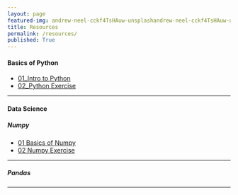 ```yaml
---
layout: page
featured-img: andrew-neel-cckf4TsHAuw-unsplashandrew-neel-cckf4TsHAuw-unsplash
title: Resources
permalink: /resources/
published: True
---
```


<!-- <h1 style="text-align: center;">{{ site.batch_name }} Batch</h1> -->

<!-- <h2 style="text-align: center;">Resources will be available once the course begins!</h2> -->

#### Basics of Python 
- [01_Intro to Python](https://https://nbviewer.jupyter.org/github/Ai-Adventures/mitwpu/blob/master/notebooks/Introduction%20to%20python.ipynb?flush_cache=true)
- [02_Python Exercise](https://nbviewer.jupyter.org/github/Ai-Adventures/mitwpu/blob/master/notebooks/Python%20Exercises%20.ipynb?flush_cache=true)
<!-- - [03_Python Exercise Solutions](https://https://nbviewer.jupyter.org/github/Ai-Adventures/mitwpu/blob/master/notebooks/Python%20Exercises_Solution.ipynb?flush_cache=true)-->


***

#### Data Science

##### Numpy
- [01 Basics of Numpy](https://nbviewer.jupyter.org/github/Ai-Adventures/mitwpu/blob/master/notebooks/Numpy.ipynb?flush_cache=true)
- [02 Numpy Exercise](https://nbviewer.jupyter.org/github/Ai-Adventures/mitwpu/blob/master/notebooks/Numpy%20Exercise%20.ipynb?flush_cache=true)
<!-- - [03 Numpy Exercise Solution](https://nbviewer.jupyter.org/github/Ai-Adventures/mitwpu/blob/master/notebooks/Numpy%20Exercise%20-%20Solutions.ipynb?flush_cache=true)-->
<!-- - [Save you model for later](https://www.tensorflow.org/guide/keras/save_and_serialize)
- Try experimenting with **number of hidden layers**, **number of neuron in each hidden layer** & **input size** for the **boston_housing dataset.**-->

***

##### Pandas
<!--- [01 Basics of Numpy](https://nbviewer.jupyter.org/github/Ai-Adventures/mitwpu/blob/master/notebooks/Numpy.ipynb?flush_cache=true)
- [02 Numpy Exercise](https://nbviewer.jupyter.org/github/Ai-Adventures/mitwpu/blob/master/notebooks/Numpy%20Exercise%20.ipynb?flush_cache=true)
 - [03 Numpy Exercise Solution](https://nbviewer.jupyter.org/github/Ai-Adventures/mitwpu/blob/master/notebooks/Numpy%20Exercise%20-%20Solutions.ipynb?flush_cache=true)-->

<!--#### Datasets
- [Boston housing price regression dataset](https://keras.io/datasets/#boston-housing-price-regression-dataset)
- [Airfoil Self-Noise Data Set](https://archive.ics.uci.edu/ml/datasets/Airfoil+Self-Noise)-->

***

<!-- #### Important Links
- [Google Colab](https://colab.research.google.com/)
- [Tensorflow PlayGround](https://playground.tensorflow.org/)-->
